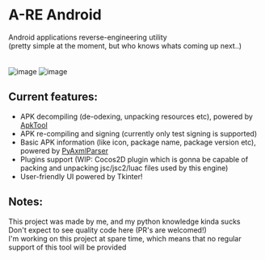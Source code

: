 # A-RE Android
Android applications reverse-engineering utility <br> (pretty simple at the moment, but who knows whats coming up next..) <br><br><br>
![image](https://user-images.githubusercontent.com/37783231/172968610-66a7b7bb-c127-4e5f-9d6a-7ea3d051cb53.png)
![image](https://user-images.githubusercontent.com/37783231/172980979-3919634b-f049-4978-828b-2bdb7ce30e6d.png)



## Current features:
- APK decompiling (de-odexing, unpacking resources etc), powered by [ApkTool](https://github.com/iBotPeaches/Apktool)
- APK re-compiling and signing (currently only test signing is supported)
- Basic APK information (like icon, package name, package version etc), powered by [PyAxmlParser](https://github.com/appknox/pyaxmlparser)
- Plugins support (WIP: Cocos2D plugin which is gonna be capable of packing and unpacking jsc/jsc2/luac files used by this engine)
- User-friendly UI powered by Tkinter!

## Notes:
This project was made by me, and my python knowledge kinda sucks <br>
Don't expect to see quality code here (PR's are welcomed!) <br>
I'm working on this project at spare time, which means that no regular support of this tool will be provided
